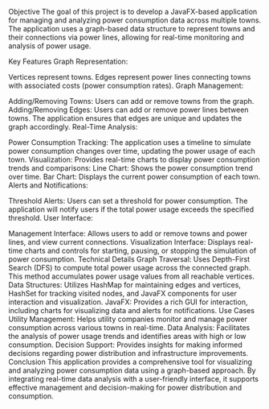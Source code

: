Objective
The goal of this project is to develop a JavaFX-based application for managing and analyzing power consumption data across multiple towns. The application uses a graph-based data structure to represent towns and their connections via power lines, allowing for real-time monitoring and analysis of power usage.

Key Features
Graph Representation: 

Vertices represent towns.
Edges represent power lines connecting towns with associated costs (power consumption rates).
Graph Management:

Adding/Removing Towns: Users can add or remove towns from the graph.
Adding/Removing Edges: Users can add or remove power lines between towns. The application ensures that edges are unique and updates the graph accordingly.
Real-Time Analysis:

Power Consumption Tracking: The application uses a timeline to simulate power consumption changes over time, updating the power usage of each town.
Visualization: Provides real-time charts to display power consumption trends and comparisons:
Line Chart: Shows the power consumption trend over time.
Bar Chart: Displays the current power consumption of each town.
Alerts and Notifications:

Threshold Alerts: Users can set a threshold for power consumption. The application will notify users if the total power usage exceeds the specified threshold.
User Interface:

Management Interface: Allows users to add or remove towns and power lines, and view current connections.
Visualization Interface: Displays real-time charts and controls for starting, pausing, or stopping the simulation of power consumption.
Technical Details
Graph Traversal: Uses Depth-First Search (DFS) to compute total power usage across the connected graph. This method accumulates power usage values from all reachable vertices.
Data Structures: Utilizes HashMap for maintaining edges and vertices, HashSet for tracking visited nodes, and JavaFX components for user interaction and visualization.
JavaFX: Provides a rich GUI for interaction, including charts for visualizing data and alerts for notifications.
Use Cases
Utility Management: Helps utility companies monitor and manage power consumption across various towns in real-time.
Data Analysis: Facilitates the analysis of power usage trends and identifies areas with high or low consumption.
Decision Support: Provides insights for making informed decisions regarding power distribution and infrastructure improvements.
Conclusion
This application provides a comprehensive tool for visualizing and analyzing power consumption data using a graph-based approach. By integrating real-time data analysis with a user-friendly interface, it supports effective management and decision-making for power distribution and consumption.
